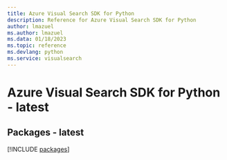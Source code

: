 ```yaml
---
title: Azure Visual Search SDK for Python
description: Reference for Azure Visual Search SDK for Python
author: lmazuel
ms.author: lmazuel
ms.data: 01/18/2023
ms.topic: reference
ms.devlang: python
ms.service: visualsearch
---
```

# Azure Visual Search SDK for Python - latest
## Packages - latest
[!INCLUDE [packages](visual-search-index.md)]